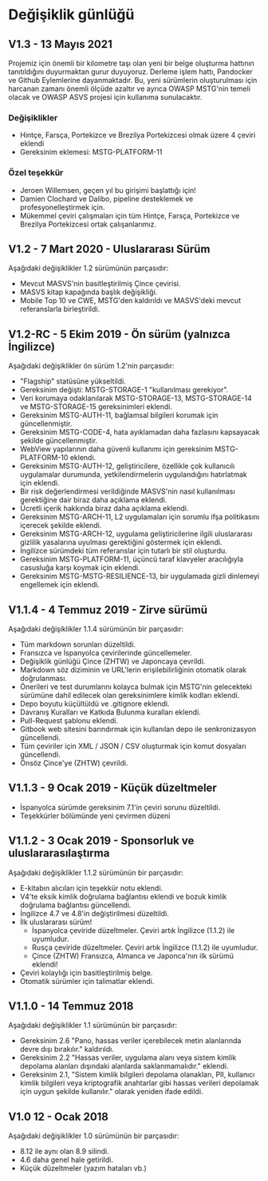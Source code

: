 # Değişiklik günlüğü

## V1.3 - 13 Mayıs 2021

Projemiz için önemli bir kilometre taşı olan yeni bir belge oluşturma hattının tanıtıldığını duyurmaktan gurur duyuyoruz. Derleme işlem hattı, Pandocker ve Github Eylemlerine dayanmaktadır. Bu, yeni sürümlerin oluşturulması için harcanan zamanı önemli ölçüde azaltır ve ayrıca OWASP MSTG'nin temeli olacak ve OWASP ASVS projesi için kullanıma sunulacaktır.

### Değişiklikler

- Hintçe, Farsça, Portekizce ve Brezilya Portekizcesi olmak üzere 4 çeviri eklendi
- Gereksinim eklemesi: MSTG-PLATFORM-11

### Özel teşekkür

- Jeroen Willemsen, geçen yıl bu girişimi başlattığı için!
- Damien Clochard ve Dalibo, pipeline desteklemek ve profesyonelleştirmek için.
- Mükemmel çeviri çalışmaları için tüm Hintçe, Farsça, Portekizce ve Brezilya Portekizcesi ortak çalışanlarımız.

## V1.2 - 7 Mart 2020 - Uluslararası Sürüm

Aşağıdaki değişiklikler 1.2 sürümünün parçasıdır:

- Mevcut MASVS'nin basitleştirilmiş Çince çevirisi.
- MASVS kitap kapağında başlık değişikliği.
- Mobile Top 10 ve CWE, MSTG'den kaldırıldı ve MASVS'deki mevcut referanslarla birleştirildi.

## V1.2-RC - 5 Ekim 2019 - Ön sürüm (yalnızca İngilizce)

Aşağıdaki değişiklikler ön sürüm 1.2'nin parçasıdır:

- "Flagship" statüsüne yükseltildi.
- Gereksinim değişti: MSTG-STORAGE-1 "kullanılması gerekiyor".
- Veri korumaya odaklanılarak MSTG-STORAGE-13, MSTG-STORAGE-14 ve MSTG-STORAGE-15 gereksinimleri eklendi.
- Gereksinim MSTG-AUTH-11, bağlamsal bilgileri korumak için güncellenmiştir.
- Gereksinim MSTG-CODE-4, hata ayıklamadan daha fazlasını kapsayacak şekilde güncellenmiştir.
- WebView yapılarının daha güvenli kullanımı için gereksinim MSTG-PLATFORM-10 eklendi.
- Gereksinim MSTG-AUTH-12, geliştiricilere, özellikle çok kullanıcılı uygulamalar durumunda, yetkilendirmelerin uygulandığını hatırlatmak için eklendi.
- Bir risk değerlendirmesi verildiğinde MASVS'nin nasıl kullanılması gerektiğine dair biraz daha açıklama eklendi.
- Ücretli içerik hakkında biraz daha açıklama eklendi.
- Gereksinim MSTG-ARCH-11, L2 uygulamaları için sorumlu ifşa politikasını içerecek şekilde eklendi.
- Gereksinim MSTG-ARCH-12, uygulama geliştiricilerine ilgili uluslararası gizlilik yasalarına uyulması gerektiğini göstermek için eklendi.
- İngilizce sürümdeki tüm referanslar için tutarlı bir stil oluşturdu.
- Gereksinim MSTG-PLATFORM-11, üçüncü taraf klavyeler aracılığıyla casusluğa karşı koymak için eklendi.
- Gereksinim MSTG-MSTG-RESILIENCE-13, bir uygulamada gizli dinlemeyi engellemek için eklendi.

## V1.1.4 - 4 Temmuz 2019 - Zirve sürümü

Aşağıdaki değişiklikler 1.1.4 sürümünün bir parçasıdır:

- Tüm markdown sorunları düzeltildi.
- Fransızca ve İspanyolca çevirilerinde güncellemeler.
- Değişiklik günlüğü Çince (ZHTW) ve Japoncaya çevrildi.
- Markdown söz diziminin ve URL'lerin erişilebilirliğinin otomatik olarak doğrulanması.
- Önerileri ve test durumlarını kolayca bulmak için MSTG'nin gelecekteki sürümüne dahil edilecek olan gereksinimlere kimlik kodları eklendi.
- Depo boyutu küçültüldü ve .gitignore eklendi.
- Davranış Kuralları ve Katkıda Bulunma kuralları eklendi.
- Pull-Request şablonu eklendi.
- Gitbook web sitesini barındırmak için kullanılan depo ile senkronizasyon güncellendi.
- Tüm çeviriler için XML / JSON / CSV oluşturmak için komut dosyaları güncellendi.
- Önsöz Çince'ye (ZHTW) çevrildi.

## V1.1.3 - 9 Ocak 2019 - Küçük düzeltmeler

- İspanyolca sürümde gereksinim 7.1'in çeviri sorunu düzeltildi.
- Teşekkürler bölümünde yeni çevirmen düzeni

## V1.1.2 - 3 Ocak 2019 - Sponsorluk ve uluslararasılaştırma

Aşağıdaki değişiklikler 1.1.2 sürümünün bir parçasıdır:

- E-kitabın alıcıları için teşekkür notu eklendi.
- V4'te eksik kimlik doğrulama bağlantısı eklendi ve bozuk kimlik doğrulama bağlantısı güncellendi.
- İngilizce 4.7 ve 4.8'in değiştirilmesi düzeltildi.
- İlk uluslararası sürüm!
  - İspanyolca çeviride düzeltmeler. Çeviri artık İngilizce (1.1.2) ile uyumludur.
  - Rusça çeviride düzeltmeler. Çeviri artık İngilizce (1.1.2) ile uyumludur.
  - Çince (ZHTW) Fransızca, Almanca ve Japonca'nın ilk sürümü eklendi!
- Çeviri kolaylığı için basitleştirilmiş belge.
- Otomatik sürümler için talimatlar eklendi.

## V1.1.0 - 14 Temmuz 2018

Aşağıdaki değişiklikler 1.1 sürümünün bir parçasıdır:

- Gereksinim 2.6 "Pano, hassas veriler içerebilecek metin alanlarında devre dışı bırakılır." kaldırıldı.
- Gereksinim 2.2 "Hassas veriler, uygulama alanı veya sistem kimlik depolama alanları dışındaki alanlarda saklanmamalıdır." eklendi.
- Gereksinim 2.1, "Sistem kimlik bilgileri depolama olanakları, PII, kullanıcı kimlik bilgileri veya kriptografik anahtarlar gibi hassas verileri depolamak için uygun şekilde kullanılır." olarak yeniden ifade edildi.

## V1.0 12 - Ocak 2018

Aşağıdaki değişiklikler 1.0 sürümünün bir parçasıdır:

- 8.12 ile aynı olan 8.9 silindi.
- 4.6 daha genel hale getirildi.
- Küçük düzeltmeler (yazım hataları vb.)
